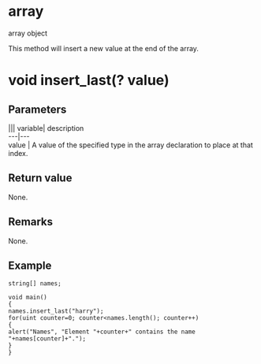 # array

array object

  


This method will insert a new value at the end of the array.  


# void insert_last(? value)

## Parameters

||| variable| description  
---|---  
value | A value of the specified type in the array declaration to place at that index.  
  
## Return value

None.

## Remarks

None.

## Example


```
string[] names;

void main()
{
names.insert_last("harry");
for(uint counter=0; counter<names.length(); counter++)
{
alert("Names", "Element "+counter+" contains the name "+names[counter]+".");
}
}

```
